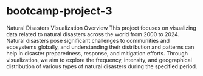 # bootcamp-project-3

Natural Disasters Visualization
Overview
This project focuses on visualizing data related to natural disasters across the world from 2000 to 2024. Natural disasters pose significant challenges to communities and ecosystems globally, and understanding their distribution and patterns can help in disaster preparedness, response, and mitigation efforts. Through visualization, we aim to explore the frequency, intensity, and geographical distribution of various types of natural disasters during the specified period.